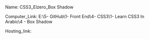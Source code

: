 
Name: CSS3_Elzero_Box Shadow

Computer_Link: E:\5- GitHub\1- Front End\4- CSS3\1- Learn CSS3 In Arabic\4 - Box Shadow

Hosting_link:


